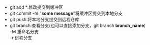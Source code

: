 * git add *:修改提交到缓冲区  
* git commit -m "**some message**"将缓冲区提交到本地分支  
* git push:将本地分支提交到远程仓库  
* git branch:查看分支(也可以直接添加分支，git branch **branch_name**)  
    -M 重命名分支  
    -r 远程分支  
